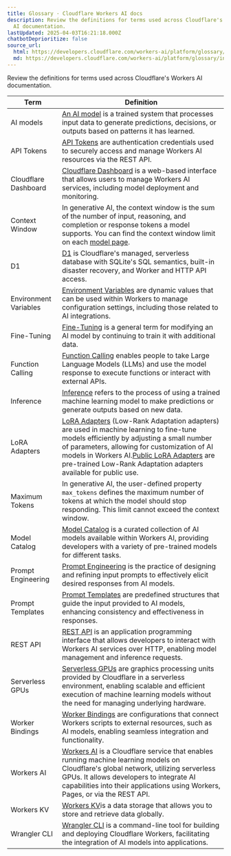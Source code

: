 ```yaml
---
title: Glossary · Cloudflare Workers AI docs
description: Review the definitions for terms used across Cloudflare's Workers
  AI documentation.
lastUpdated: 2025-04-03T16:21:18.000Z
chatbotDeprioritize: false
source_url:
  html: https://developers.cloudflare.com/workers-ai/platform/glossary/
  md: https://developers.cloudflare.com/workers-ai/platform/glossary/index.md
---
```


Review the definitions for terms used across Cloudflare's Workers AI documentation.

| Term | Definition |
| - | - |
| AI models | [An AI model](https://developers.cloudflare.com/workers-ai/models) is a trained system that processes input data to generate predictions, decisions, or outputs based on patterns it has learned. |
| API Tokens | [API Tokens](https://developers.cloudflare.com/workers-ai/get-started/rest-api/) are authentication credentials used to securely access and manage Workers AI resources via the REST API. |
| Cloudflare Dashboard | [Cloudflare Dashboard](https://developers.cloudflare.com/workers-ai/get-started/dashboard/) is a web-based interface that allows users to manage Workers AI services, including model deployment and monitoring. |
| Context Window | In generative AI, the context window is the sum of the number of input, reasoning, and completion or response tokens a model supports. You can find the context window limit on each [model page](https://developers.cloudflare.com/workers-ai/models/). |
| D1 | [D1](https://developers.cloudflare.com/d1/) is Cloudflare's managed, serverless database with SQLite's SQL semantics, built-in disaster recovery, and Worker and HTTP API access. |
| Environment Variables | [Environment Variables](https://developers.cloudflare.com/workers-ai/configuration/bindings/) are dynamic values that can be used within Workers to manage configuration settings, including those related to AI integrations. |
| Fine-Tuning | [Fine-Tuning](https://developers.cloudflare.com/workers-ai/fine-tunes/) is a general term for modifying an AI model by continuing to train it with additional data. |
| Function Calling | [Function Calling](https://developers.cloudflare.com/workers-ai/function-calling/) enables people to take Large Language Models (LLMs) and use the model response to execute functions or interact with external APIs. |
| Inference | [Inference](https://developers.cloudflare.com/workers-ai/fine-tunes/public-loras/#running-inference-with-public-loras) refers to the process of using a trained machine learning model to make predictions or generate outputs based on new data. |
| LoRA Adapters | [LoRA Adapters](https://developers.cloudflare.com/workers-ai/fine-tunes/loras/) (Low-Rank Adaptation adapters) are used in machine learning to fine-tune models efficiently by adjusting a small number of parameters, allowing for customization of AI models in Workers AI.[Public LoRA Adapters](https://developers.cloudflare.com/workers-ai/fine-tunes/public-loras/) are pre-trained Low-Rank Adaptation adapters available for public use. |
| Maximum Tokens | In generative AI, the user-defined property `max_tokens` defines the maximum number of tokens at which the model should stop responding. This limit cannot exceed the context window. |
| Model Catalog | [Model Catalog](https://developers.cloudflare.com/workers-ai/models/) is a curated collection of AI models available within Workers AI, providing developers with a variety of pre-trained models for different tasks. |
| Prompt Engineering | [Prompt Engineering](https://developers.cloudflare.com/workers-ai/guides/prompting/) is the practice of designing and refining input prompts to effectively elicit desired responses from AI models. |
| Prompt Templates | [Prompt Templates](https://developers.cloudflare.com/workers-ai/guides/prompting/) are predefined structures that guide the input provided to AI models, enhancing consistency and effectiveness in responses. |
| REST API | [REST API](https://developers.cloudflare.com/workers-ai/get-started/rest-api/) is an application programming interface that allows developers to interact with Workers AI services over HTTP, enabling model management and inference requests. |
| Serverless GPUs | [Serverless GPUs](https://developers.cloudflare.com/workers-ai/) are graphics processing units provided by Cloudflare in a serverless environment, enabling scalable and efficient execution of machine learning models without the need for managing underlying hardware. |
| Worker Bindings | [Worker Bindings](https://developers.cloudflare.com/workers-ai/configuration/bindings/) are configurations that connect Workers scripts to external resources, such as AI models, enabling seamless integration and functionality. |
| Workers AI | [Workers AI](https://developers.cloudflare.com/workers-ai/) is a Cloudflare service that enables running machine learning models on Cloudflare's global network, utilizing serverless GPUs. It allows developers to integrate AI capabilities into their applications using Workers, Pages, or via the REST API. |
| Workers KV | [Workers KV](https://developers.cloudflare.com/kv/)is a data storage that allows you to store and retrieve data globally. |
| Wrangler CLI | [Wrangler CLI](https://developers.cloudflare.com/workers-ai/get-started/workers-wrangler/) is a command-line tool for building and deploying Cloudflare Workers, facilitating the integration of AI models into applications. |
